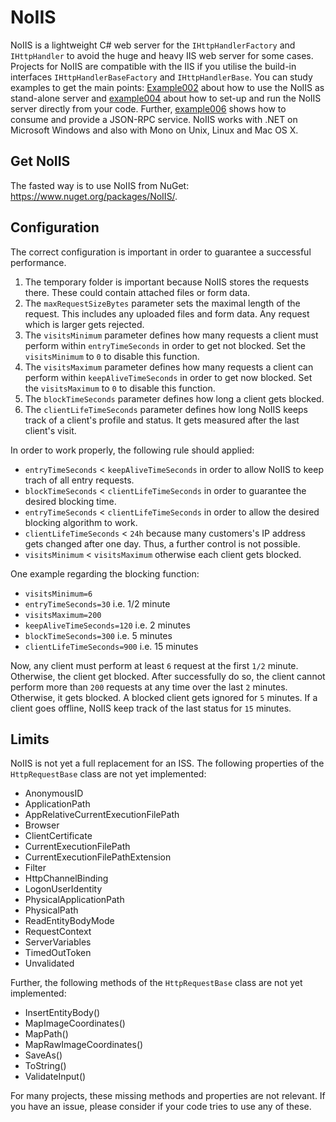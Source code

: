 # NoIIS
NoIIS is a lightweight C# web server for the `IHttpHandlerFactory` and `IHttpHandler` to avoid the huge and heavy IIS web server for some cases. Projects for NoIIS are compatible with the IIS if you utilise the build-in interfaces `IHttpHandlerBaseFactory` and `IHttpHandlerBase`. You can study examples to get the main points: [Example002](https://github.com/SommerEngineering/Example002) about how to use the NoIIS as stand-alone server and [example004](https://github.com/SommerEngineering/Example004) about how to set-up and run the NoIIS server directly from your code. Further, [example006](https://github.com/SommerEngineering/Example006) shows how to consume and provide a JSON-RPC service. NoIIS works with .NET on Microsoft Windows and also with Mono on Unix, Linux and Mac OS X.

## Get NoIIS
The fasted way is to use NoIIS from NuGet: https://www.nuget.org/packages/NoIIS/.

## Configuration
The correct configuration is important in order to guarantee a successful performance.

1. The temporary folder is important because NoIIS stores the requests there. These could contain attached files or form data.
2. The `maxRequestSizeBytes` parameter sets the maximal length of the request. This includes any uploaded files and form data. Any request which is larger gets rejected.
3. The `visitsMinimum` parameter defines how many requests a client must perform within `entryTimeSeconds` in order to get not blocked. Set the `visitsMinimum` to `0` to disable this function.
4. The `visitsMaximum` parameter defines how many requests a client can perform within `keepAliveTimeSeconds` in order to get now blocked. Set the `visitsMaximum` to `0` to disable this function.
5. The `blockTimeSeconds` parameter defines how long a client gets blocked.
6. The `clientLifeTimeSeconds` parameter defines how long NoIIS keeps track of a client's profile and status. It gets measured after the last client's visit.

In order to work properly, the following rule should applied:
- `entryTimeSeconds` < `keepAliveTimeSeconds` in order to allow NoIIS to keep trach of all entry requests.
- `blockTimeSeconds` < `clientLifeTimeSeconds` in order to guarantee the desired blocking time.
- `entryTimeSeconds` < `clientLifeTimeSeconds` in order to allow the desired blocking algorithm to work.
- `clientLifeTimeSeconds` < `24h` because many customers's IP address gets changed after one day. Thus, a further control is not possible.
- `visitsMinimum` < `visitsMaximum` otherwise each client gets blocked.

One example regarding the blocking function:
- `visitsMinimum=6`
- `entryTimeSeconds=30` i.e. 1/2 minute
- `visitsMaximum=200`
- `keepAliveTimeSeconds=120` i.e. 2 minutes
- `blockTimeSeconds=300` i.e. 5 minutes
- `clientLifeTimeSeconds=900` i.e. 15 minutes

Now, any client must perform at least `6` request at the first `1/2` minute. Otherwise, the client get blocked. After successfully do so, the client cannot perform more than `200` requests at any time over the last `2` minutes. Otherwise, it gets blocked. A blocked client gets ignored for `5` minutes. If a client goes offline, NoIIS keep track of the last status for `15` minutes.

## Limits
NoIIS is not yet a full replacement for an ISS. The following properties of the `HttpRequestBase` class are not yet implemented:
* AnonymousID
* ApplicationPath
* AppRelativeCurrentExecutionFilePath
* Browser
* ClientCertificate
* CurrentExecutionFilePath
* CurrentExecutionFilePathExtension
* Filter
* HttpChannelBinding
* LogonUserIdentity
* PhysicalApplicationPath
* PhysicalPath
* ReadEntityBodyMode
* RequestContext
* ServerVariables
* TimedOutToken
* Unvalidated

Further, the following methods of the `HttpRequestBase` class are not yet implemented:
* InsertEntityBody()
* MapImageCoordinates()
* MapPath()
* MapRawImageCoordinates()
* SaveAs()
* ToString()
* ValidateInput()

For many projects, these missing methods and properties are not relevant. If you have an issue, please consider if your code tries to use any of these.
